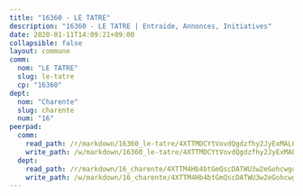 ```yaml
---
title: "16360 - LE TATRE"
description: "16360 - LE TATRE | Entraide, Annonces, Initiatives"
date: 2020-01-11T14:09:21+09:00
collapsible: false
layout: commune
comm:
  nom: "LE TATRE"
  slug: le-tatre
  cp: "16360"
dept:
  nom: "Charente"
  slug: charente
  num: "16"
peerpad:
  comm:
    read_path: /r/markdown/16360_le-tatre/4XTTMDCYtVovdQgdzfhy2JyExMALCFRD3TnqLCF7L6EfhEYJA
    write_path: /w/markdown/16360_le-tatre/4XTTMDCYtVovdQgdzfhy2JyExMALCFRD3TnqLCF7L6EfhEYJA-K3TgUQwX2n5frNMqgNVgRaujwVPf7VgjwRMgupLgTKX3yrnUrMM3ph7sFXtH2wpekkQMGRfRkHiNNDS4cBX2o4P7R3EccJixdaVxKKNdQuzntxfTmuyokR7pBvunhFPMp1GyqVZx
  dept:
    read_path: /r/markdown/16_charente/4XTTM4Hb4btGmQscDATWU3w2eGohcwgqasCDtGWVahJnAEsq8
    write_path: /w/markdown/16_charente/4XTTM4Hb4btGmQscDATWU3w2eGohcwgqasCDtGWVahJnAEsq8-K3TgU9zhAjxEMbYrSr9VB24idAgS7xBryN3TjEsJmsrToRfRc8PWUu9zDXmtMXWLR7TNqZhAPJFsnJ4QbuWpLJvHpyW2q8LZxtsaakTfiMdj4HFsc11ZXzpn4aT8zYKZzSLwV1CA
---
```


